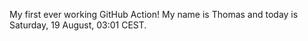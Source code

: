 My first ever working GitHub Action!
My name is Thomas and today is Saturday, 19 August, 03:01 CEST. 

